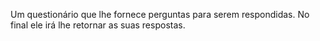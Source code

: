  Um questionário que lhe fornece perguntas para serem respondidas.
 No final ele irá lhe retornar as suas respostas. 
